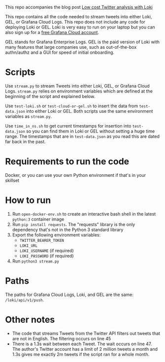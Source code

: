 This repo accompanies the blog post [Low cost Twitter analysis with Loki](https://grafana.com/blog/2022/02/07/going-off-label-with-grafana-loki-how-to-set-up-a-low-cost-twitter-analysis/)

This repo contains all the code needed to stream tweets into either Loki, GEL, or Grafana Cloud Logs. This repo does not include any code for deploying Loki or GEL. Loki is very easy to run on your laptop but you can also sign up for a [free Grafana Cloud account](https://grafana.com).

GEL stands for Grafana Enterprise Logs. GEL is the paid version of Loki with many features that large companies use, such as out-of-the-box authn/authz and a GUI for speed of initial onboarding.

# Scripts
Use `stream.py` to stream Tweets into either Loki, GEL, or Grafana Cloud Logs. `stream.py` relies on environment variables which are defined at the beginning of the script and explained below.

Use `test-loki.sh` or `test-cloud-or-gel.sh` to insert the data from `test-data.json` into either Loki or GEL. Both scripts use the same environment variables as `stream.py`.

Use `time_in_ns.sh` to get current timestamps for insertion into `test-data.json` so you can find them in Loki or GEL without setting a huge time range. The timestamps that are in `test-data.json` as you read this are dated far back in the past.

# Requirements to run the code
Docker, or you can use your own Python environment if that's in your skillset

# How to run
1. Run `open-docker-env.sh` to create an interactive bash shell in the latest `python:3` container image
1. Run `pip install requests`. The "requests" library is the only dependency that's not in the Python 3 standard library
1. Export the following environment variables:
    * `TWITTER_BEARER_TOKEN`
    * `LOKI_URL`
    * `LOKI_USERNAME` (if required)
    * `LOKI_PASSWORD` (if required)
1. Run `python3 stream.py`

# Paths
The paths for Grafana Cloud Logs, Loki, and GEL are the same: `/loki/api/v1/push`. 

# Other notes
* The code that streams Tweets from the Twitter API filters out tweets that are not in English. The filtering occurs on line 45
* There is a 1.3s wait between each Tweet. The wait occurs on line 47. The author's Twitter account has a limit of 2 million tweets a month and 1.3s gives me exactly 2m tweets if the script ran for a whole month.
